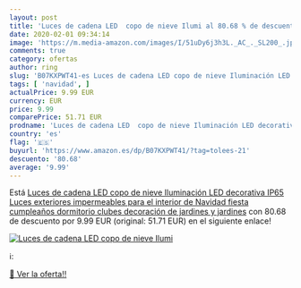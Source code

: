 ```yaml
---
layout: post
title: 'Luces de cadena LED  copo de nieve Ilumi al 80.68 % de descuento'
date: 2020-02-01 09:34:14
image: 'https://m.media-amazon.com/images/I/51uDy6j3h3L._AC_._SL200_.jpg'
comments: true
category: ofertas
author: ring
slug: 'B07KXPWT41-es Luces de cadena LED copo de nieve Iluminación LED...'
tags: [ 'navidad', ]
actualPrice: 9.99 EUR
currency: EUR
price: 9.99
comparePrice: 51.71 EUR
prodname: 'Luces de cadena LED  copo de nieve Iluminación LED decorativa IP65 Luces exteriores impermeables para el interior de Navidad  fiesta  cumpleaños  dormitorio  clubes  decoración de jardines y jardines'
country: 'es'
flag: '🇪🇸'
buyurl: 'https://www.amazon.es/dp/B07KXPWT41/?tag=tolees-21'
descuento: '80.68'
average: '9.99'
---
```


Está [Luces de cadena LED  copo de nieve Iluminación LED decorativa IP65 Luces exteriores impermeables para el interior de Navidad  fiesta  cumpleaños  dormitorio  clubes  decoración de jardines y jardines](https://www.amazon.es/dp/B07KXPWT41/?tag=tolees-21) con 80.68 de descuento por 9.99 EUR (original: 51.71 EUR) en el siguiente enlace!

[![Luces de cadena LED  copo de nieve Ilumi](https://m.media-amazon.com/images/I/51uDy6j3h3L._AC_._SL200_.jpg)](https://www.amazon.es/dp/B07KXPWT41/?tag=tolees-21)

ℹ️:


[🛒 Ver la oferta!!](https://www.amazon.es/dp/B07KXPWT41/?tag=tolees-21)
